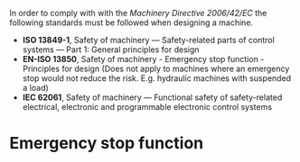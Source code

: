 In order to comply with with the *Machinery Directive 2006/42/EC* the following standards must be followed when designing a machine.

- **ISO 13849-1**, Safety of machinery — Safety-related parts of control systems — Part 1: General
principles for design
- **EN-ISO 13850**, Safety of machinery - Emergency stop function - Principles for design
(Does not apply to machines where an emergency stop would not reduce the risk. E.g. hydraulic machines with suspended a load)
- **IEC 62061**, Safety of machinery — Functional safety of safety-related electrical, electronic and programmable electronic control systems

# Emergency stop function
